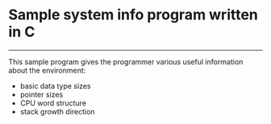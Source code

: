 # Sample system info program written in **C**
---

This sample program gives the programmer various useful information about the environment:
  * basic data type sizes
  * pointer sizes
  * CPU word structure
  * stack growth direction
